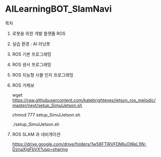 # AILearningBOT_SlamNavi

목차

1. 로봇을 위한 개발 플랫폼 ROS

2. 실습 환경 : AI 러닝봇

3. ROS 기본 프로그래밍

4. ROS 센서 프로그래밍

5. ROS 지능형 사물 인지 프로그래밍

6. ROS 가제보

   wget https://raw.githubusercontent.com/katebrighteyes/jetson_ros_melodic/master/next/setup_SimulJetson.sh


   chmod 777 setup_SimulJetson.sh

    ./setup_SimulJetson.sh

8. ROS SLAM 과 네비게이션

   https://drive.google.com/drive/folders/1w58FTlRVFDMluOWeL1IN-DznaXlgFbVX?usp=sharing
   

